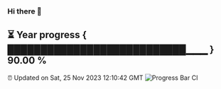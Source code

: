 ### Hi there 👋
⏳ Year progress { ███████████████████████████▁▁▁ } 90.00 %
---
⏰ Updated on Sat, 25 Nov 2023 12:10:42 GMT
![Progress Bar CI](https://github.com/Moyi321/Moyi321/workflows/Progress%20Bar%20CI/badge.svg)
